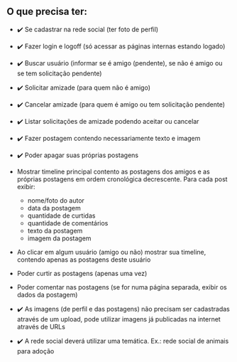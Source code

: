 ## O que precisa ter:

* :heavy_check_mark: Se cadastrar na rede social
(ter foto de perfil)

* :heavy_check_mark: Fazer login e logoff (só acessar as páginas internas estando logado)

* :heavy_check_mark: Buscar usuário (informar se é amigo (pendente), se não é amigo ou se tem solicitação pendente)

* :heavy_check_mark: Solicitar amizade (para quem não é amigo)
* :heavy_check_mark: Cancelar amizade (para quem é amigo ou tem solicitação pendente)
* :heavy_check_mark: Listar solicitações de amizade podendo aceitar ou cancelar
* :heavy_check_mark: Fazer postagem contendo necessariamente texto e imagem
* :heavy_check_mark: Poder apagar suas próprias postagens
* Mostrar timeline principal contento as postagens dos amigos e as próprias postagens em ordem cronológica decrescente. Para cada post exibir:
	* nome/foto do autor
	* data da postagem
	* quantidade de curtidas
	* quantidade de comentários
	* texto da postagem
	* imagem da postagem
* Ao clicar em algum usuário (amigo ou não) mostrar sua timeline, contendo apenas as postagens deste usuário
* Poder curtir as postagens (apenas uma vez)
* Poder comentar nas postagens (se for numa página separada, exibir os dados da postagem)
* :heavy_check_mark: As imagens (de perfil e das postagens) não precisam ser cadastradas através de um upload, pode utilizar imagens já publicadas na internet através de URLs
* :heavy_check_mark: A rede social deverá utilizar uma temática. Ex.: rede social de animais para adoção
